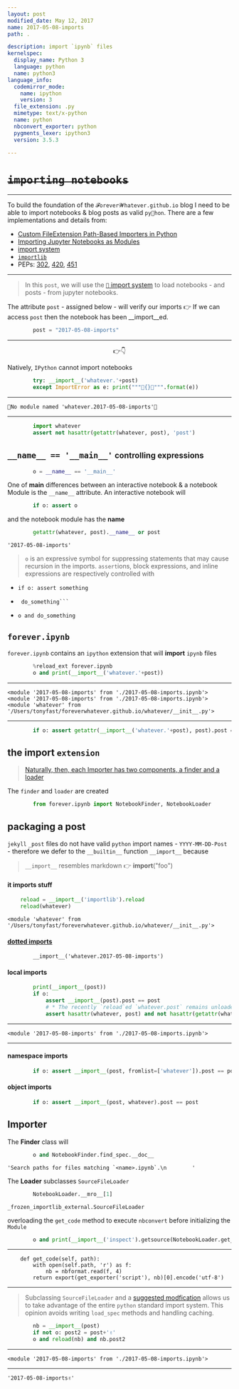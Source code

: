 ```yaml
---
layout: post
modified_date: May 12, 2017
name: 2017-05-08-imports
path: .

description: import `ipynb` files
kernelspec:
  display_name: Python 3
  language: python
  name: python3
language_info:
  codemirror_mode:
    name: ipython
    version: 3
  file_extension: .py
  mimetype: text/x-python
  name: python
  nbconvert_exporter: python
  pygments_lexer: ipython3
  version: 3.5.3

---
```



# ~~`importing notebooks`~~

---

To build the foundation of the `𝓕orever𝓦hatever.github.io` blog I need to be able to import
notebooks & blog posts as valid `py🐍hon`.  There are a few implementations and details from:

* [Custom FileExtension Path-Based Importers in Python](http://brandonio21.com/2016/10/custom-fileextension-path-based-importers-in-python/)
* [Importing Jupyter Notebooks as Modules](http://jupyter-notebook.readthedocs.io/en/latest/examples/Notebook/Importing%20Notebooks.html)
* [import system](https://docs.python.org/3/reference/import.html)
* [`importlib`](https://docs.python.org/3/library/importlib.html)
* PEPs: [302](https://www.python.org/dev/peps/pep-0302/), [420](https://www.python.org/dev/peps/pep-0420/), [451](https://www.python.org/dev/peps/pep-0451/)

---

> In this `post`, we will use the [`🐍` import system](https://docs.python.org/3/reference/import.html) to load notebooks - and posts - from jupyter notebooks.

The attribute `post` - assigned below - will verify our imports 👉 If we can access `post` then the notebook has been __import__ed.


```python
        post = "2017-05-08-imports"
```



---

<center class='h3'>👉👇</center>

Natively, `IPython` cannot import notebooks


```python
        try: __import__('whatever.'+post)
        except ImportError as e: print("""🚫{}🚫""".format(e))
```

---
    🚫No module named 'whatever.2017-05-08-imports'🚫

---


```python
        import whatever
        assert not hasattr(getattr(whatever, post), 'post')
```

## `__name__ == '__main__'` <small>controlling expressions</small>


```python
        o = __name__ == '__main__'
```

One of __main__ differences between an interactive notebook & a notebook Module is the `__name__` attribute.  An interactive notebook will


```python
        if o: assert o
```

and the notebook module has the __name__


```python
        getattr(whatever, post).__name__ or post
```




    '2017-05-08-imports'



> `o` is an expressive symbol for suppressing statements that may cause recursion in the imports.  `assert`ions, block expressions, and inline expressions are respectively controlled with

> 
 * `if o: assert something`
 * ```if o: 
    do_something```
 * `o and do_something`

## `forever.ipynb`

`forever.ipynb` contains an `ipython` extension that will __import__ `ipynb` files


```python
        %reload_ext forever.ipynb
        o and print(__import__('whatever.'+post))        
```

---
    <module '2017-05-08-imports' from './2017-05-08-imports.ipynb'>
    <module '2017-05-08-imports' from './2017-05-08-imports.ipynb'>
    <module 'whatever' from '/Users/tonyfast/foreverwhatever.github.io/whatever/__init__.py'>

---


```python
        if o: assert getattr(__import__('whatever.'+post), post).post == post
```

## the import `extension`

> [Naturally, then, each Importer has two components, a finder and a loader](http://brandonio21.com/2016/10/custom-fileextension-path-based-importers-in-python/)

The `finder` and `loader` are created


```python
        from forever.ipynb import NotebookFinder, NotebookLoader
```

## packaging a post

`jekyll` `_post` files do not have valid `python` import names - `YYYY-MM-DD-Post` - therefore we defer to the `__builtin__` function `__import__` because

> `__import__` resembles markdown 👉  __import__("foo")

#### it __imports__ stuff 
        


```python
    reload = __import__('importlib').reload
    reload(whatever)
```




    <module 'whatever' from '/Users/tonyfast/foreverwhatever.github.io/whatever/__init__.py'>



#### [dotted imports](#forever.notebook)
    
            __import__('whatever.2017-05-08-imports')
            
#### local imports


```python
        print(__import__(post))
        if o: 
            assert __import__(post).post == post
            # * The recently `reload`ed `whatever.post` remains unloaded
            assert hasattr(whatever, post) and not hasattr(getattr(whatever, post), 'post')
```

---
    <module '2017-05-08-imports' from './2017-05-08-imports.ipynb'>

---

#### namespace imports


```python
        if o: assert __import__(post, fromlist=['whatever']).post == post
```

#### object imports


```python
        if o: assert __import__(post, whatever).post == post
```

## Importer

The __Finder__ class will


```python
        o and NotebookFinder.find_spec.__doc__
```




    'Search paths for files matching `<name>.ipynb`.\n        '



The __Loader__ subclasses `SourceFileLoader`


```python
        NotebookLoader.__mro__[1]
```




    _frozen_importlib_external.SourceFileLoader



overloading the `get_code` method to execute `nbconvert` before initializing the `Module`


```python
        o and print(__import__('inspect').getsource(NotebookLoader.get_code))
```

---
        def get_code(self, path):
            with open(self.path, 'r') as f:
                nb = nbformat.read(f, 4)
            return export(get_exporter('script'), nb)[0].encode('utf-8')
    

---

> Subclassing `SourceFileLoader` and a [suggested modfication](https://docs.python.org/3/library/importlib.html#importlib.abc.InspectLoader.get_code) allows us to take advantage of the entire `python` standard import system.  This opinion avoids writing `load_spec` methods and handling caching.


```python
        nb = __import__(post)
        if not o: post2 = post+'✌️'
        o and reload(nb) and nb.post2
```

---
    <module '2017-05-08-imports' from './2017-05-08-imports.ipynb'>

---




    '2017-05-08-imports✌️'


